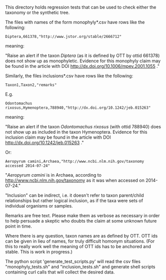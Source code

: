 This directory holds regression tests that can be used to check either
the taxonomy or the synthetic tree.

The files with names of the form monophyly*.csv have rows like the
following:

    Diptera,661378,"http://www.jstor.org/stable/2666712"

meaning:

"Raise an alert if the taxon _Diptera_ (as it is defined by OTT by ottid 661378) does not show up as
monophyletic.  Evidence for this monophyly claim may be found in
the article with DOI http://dx.doi.org/10.1006/mpev.2001.1055 ."

Similarly, the files inclusions*.csv have rows like the following:

    Taxon1,Taxon2,"remarks"

E.g.

    Odontomachus rixosus,Hymenoptera,788940,"http://dx.doi.org/10.1242/jeb.015263"

meaning:

"Raise an alert if the taxon _Odontomachus rixosus_ (with ottid 788940) does not show up as included in
the taxon Hymenoptera.  Evidence for this inclusion claim may be found
in the article with DOI http://dx.doi.org/10.1242/jeb.015263 ."

Or:

    Aeropyrum camini,Archaea,"http://www.ncbi.nlm.nih.gov/taxonomy accessed 2014-07-24"

"_Aeropyrum camini_ is in Archaea, according to
http://www.ncbi.nlm.nih.gov/taxonomy as it was when accessed on
2014-07-24."

"Inclusion" can be indirect, i.e. it doesn't refer to taxon
parent/child relationships but rather logical inclusion, as if the
taxa were sets of individual organisms or samples.

Remarks are free text.  Please make them as verbose as necessary in
order to help persuade a skeptic who doubts the claim at some unknown
future point in time.

Where there is any question, taxon names are as defined by OTT.  OTT
ids can be given in lieu of names, for truly difficult homonym
situations.  (For this to really work well the meaning of OTT ids has
to be anchored and stable. This is work in progress.)

The python script 'generate_test_scripts.py' will read the csv files 
"monophyly_tests.sh" and "inclusion_tests.sh" and generate shell scripts 
containing curl calls that will collect the desired data.

